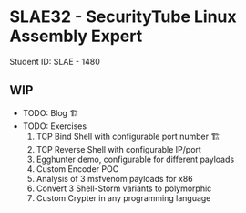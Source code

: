 # SLAE32 - SecurityTube Linux Assembly Expert

Student ID: SLAE - 1480

## WIP
- TODO: Blog :building_construction:
- TODO: Exercises
    1. TCP Bind Shell with configurable port number :building_construction:
    2. TCP Reverse Shell with configurable IP/port
    3. Egghunter demo, configurable for different payloads
    4. Custom Encoder POC
    5. Analysis of 3 msfvenom payloads for x86
    6. Convert 3 Shell-Storm variants to polymorphic
    7. Custom Crypter in any programming language
